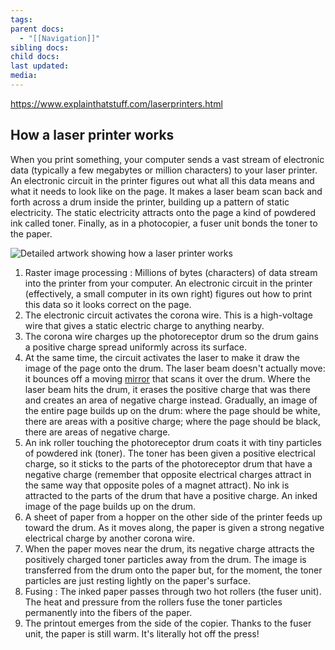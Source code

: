 ```yaml
---
tags: 
parent docs:
  - "[[Navigation]]"
sibling docs: 
child docs: 
last updated: 
media:
---
```

https://www.explainthatstuff.com/laserprinters.html

## How a laser printer works

When you print something, your computer sends a vast stream of electronic data (typically a few megabytes or million characters) to your laser printer. An electronic circuit in the printer figures out what all this data means and what it needs to look like on the page. It makes a laser beam scan back and forth across a drum inside the printer, building up a pattern of static electricity. The static electricity attracts onto the page a kind of powdered ink called toner. Finally, as in a photocopier, a fuser unit bonds the toner to the paper.

![Detailed artwork showing how a laser printer works](https://cdn4.explainthatstuff.com/how-laser-printer-works.png)

1. Raster image processing : Millions of bytes (characters) of data stream into the printer from your computer. An electronic circuit in the printer (effectively, a small computer in its own right) figures out how to print this data so it looks correct on the page.
2. The electronic circuit activates the corona wire. This is a high-voltage wire that gives a static electric charge to anything nearby.
3. The corona wire charges up the photoreceptor drum so the drum gains a positive charge spread uniformly across its surface.
4. At the same time, the circuit activates the laser to make it draw the image of the page onto the drum. The laser beam doesn't actually move: it bounces off a moving [mirror](https://www.explainthatstuff.com/howmirrorswork.html) that scans it over the drum. Where the laser beam hits the drum, it erases the positive charge that was there and creates an area of negative charge instead. Gradually, an image of the entire page builds up on the drum: where the page should be white, there are areas with a positive charge; where the page should be black, there are areas of negative charge.
5. An ink roller touching the photoreceptor drum coats it with tiny particles of powdered ink (toner). The toner has been given a positive electrical charge, so it sticks to the parts of the photoreceptor drum that have a negative charge (remember that opposite electrical charges attract in the same way that opposite poles of a magnet attract). No ink is attracted to the parts of the drum that have a positive charge. An inked image of the page builds up on the drum.
6. A sheet of paper from a hopper on the other side of the printer feeds up toward the drum. As it moves along, the paper is given a strong negative electrical charge by another corona wire.
7. When the paper moves near the drum, its negative charge attracts the positively charged toner particles away from the drum. The image is transferred from the drum onto the paper but, for the moment, the toner particles are just resting lightly on the paper's surface.
8. Fusing : The inked paper passes through two hot rollers (the fuser unit). The heat and pressure from the rollers fuse the toner particles permanently into the fibers of the paper.
9. The printout emerges from the side of the copier. Thanks to the fuser unit, the paper is still warm. It's literally hot off the press!
